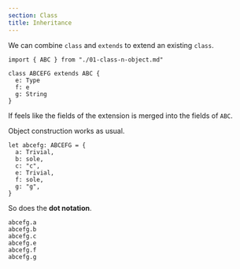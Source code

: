```yaml
---
section: Class
title: Inheritance
---
```


We can combine `class` and `extends`
to extend an existing `class`.

``` cicada
import { ABC } from "./01-class-n-object.md"

class ABCEFG extends ABC {
  e: Type
  f: e
  g: String
}
```

If feels like the fields of the extension
is merged into the fields of `ABC`.

Object construction works as usual.

``` cicada
let abcefg: ABCEFG = {
  a: Trivial,
  b: sole,
  c: "c",
  e: Trivial,
  f: sole,
  g: "g",
}
```

So does the **dot notation**.

``` cicada
abcefg.a
abcefg.b
abcefg.c
abcefg.e
abcefg.f
abcefg.g
```
